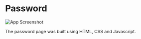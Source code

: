 
# Password

![App Screenshot](https://github.com/KhaniLucy/Input/blob/main/Screenshot%202024-02-27%2014.08.01.png)

The password page was built using HTML, CSS and Javascript.




